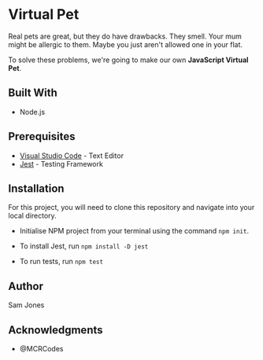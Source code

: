 # Virtual Pet

Real pets are great, but they do have drawbacks. They smell. Your mum might be allergic to them. Maybe you just aren't allowed one in your flat.

To solve these problems, we're going to make our own <strong>JavaScript Virtual Pet</strong>.

## Built With

*  Node.js

## Prerequisites

* [Visual Studio Code](https://code.visualstudio.com/docs/) - Text Editor
* [Jest](https://jestjs.io/docs/en/getting-started) - Testing Framework

## Installation

For this project, you will need to clone this repository and navigate into your local directory. 

* Initialise NPM project from your terminal using the command ```npm init```.

* To install Jest, run ```npm install -D jest```

* To run tests, run ```npm test```

## Author

Sam Jones

## Acknowledgments

* @MCRCodes

